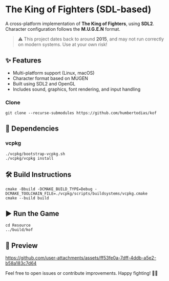# The King of Fighters (SDL-based)

A cross-platform implementation of **The King of Fighters**, using **SDL2**.  
Character configuration follows the **M.U.G.E.N** format.

> ⚠️ This project dates back to around **2015**, and may not run correctly on modern systems. Use at your own risk!


## ✨ Features

- Multi-platform support (Linux, macOS)
- Character format based on MUGEN
- Built using SDL2 and OpenGL
- Includes sound, graphics, font rendering, and input handling

### Clone
```shell
git clone --recurse-submodules https://github.com/humbertodias/kof
```

## 🔧 Dependencies

### vcpkg
```shell
./vcpkg/bootstrap-vcpkg.sh
./vcpkg/vcpkg install
```

## 🛠️ Build Instructions

```shell
cmake -Bbuild -DCMAKE_BUILD_TYPE=Debug -DCMAKE_TOOLCHAIN_FILE=./vcpkg/scripts/buildsystems/vcpkg.cmake
cmake --build build
```

## ▶️ Run the Game

```shell
cd Resource
../build/kof
```

## 📸 Preview


https://github.com/user-attachments/assets/ff53fe0a-7dff-4ddb-a5e2-b58a183c7d64




Feel free to open issues or contribute improvements. Happy fighting! 🥋🔥
